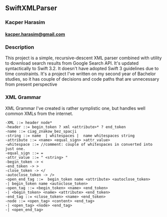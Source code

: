 ## SwiftXMLParser
### Kacper Harasim
#### kacper.harasim@gmail.com


### Description
This project is a simple, recursive-descent XML parser combined with utility to download search results from Google Search API.
It's updated syntactically to Swift 3.2. It doesn't have adopted Swift 3 guidelines due to time constraints.
It's a project I've written on my second year of Bachelor studies, so it has couple of decisions and code paths that are unnecessary from present perspective

### XML Grammar

XML Grammar I've created is rather symplistic one, but handles well common XMLs from the internet.

```
-XML ::= header node*
-header ::= begin_token ? xml <attribute>* ? end_token
-name ::= ciag_znakow_bez_spacji
-string ::= name  | whitespaces |  name whitespaces string
-attribute ::= <name> <equal_sign> >attr_value>
-whitespace ::= //comment: couple of whitespaces in converted into just one.
-equal_sign ::= =
-attr_value ::= " <string> "
-begin_token -> <
-end_token -> >
-close_token -> </
-autoclose_token -> />
-open_end_tag ::=  begin_token name <attribute> <autoclose_token>
-| begin_token name <autoclose_token>
-open_tag ::= <begin_token> <name> <end_token>
-| <begin_token> <name> <attribute> <end_token>
-end_tag ::= <close_token> <name> <end_token>
-node ::= <open_tag> <content> <end_tag>
-| <open_tag> <node> <end_tag>
-| <open_end_tag>
```
